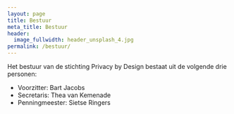 ```yaml
---
layout: page
title: Bestuur
meta_title: Bestuur
header:
  image_fullwidth: header_unsplash_4.jpg
permalink: /bestuur/
---
```

Het bestuur van de stichting Privacy by Design bestaat uit
de volgende drie personen:

 * Voorzitter: Bart Jacobs
 * Secretaris: Thea van Kemenade
 * Penningmeester: Sietse Ringers
